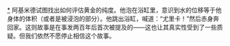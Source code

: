 [*](18_Chapter_Nine_The_Luck.xhtml#footnote-022-backlink) 阿基米德试图找出如何评估黄金的纯度。他泡在浴缸里，意识到水的位移等于他身体的体积（或者是被浸泡的部分）。他跳出浴缸，喊道：“尤里卡！”然后赤身奔回家。这则故事是在事发两百年后首次被提及的——这也让其真实性受到了一些质疑。但我们依然不愿停止相信这个故事。
